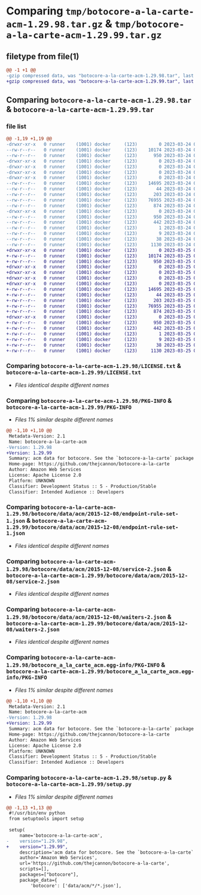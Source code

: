 # Comparing `tmp/botocore-a-la-carte-acm-1.29.98.tar.gz` & `tmp/botocore-a-la-carte-acm-1.29.99.tar.gz`

## filetype from file(1)

```diff
@@ -1 +1 @@
-gzip compressed data, was "botocore-a-la-carte-acm-1.29.98.tar", last modified: Fri Mar 24 01:24:01 2023, max compression
+gzip compressed data, was "botocore-a-la-carte-acm-1.29.99.tar", last modified: Sat Mar 25 01:22:18 2023, max compression
```

## Comparing `botocore-a-la-carte-acm-1.29.98.tar` & `botocore-a-la-carte-acm-1.29.99.tar`

### file list

```diff
@@ -1,19 +1,19 @@
-drwxr-xr-x   0 runner    (1001) docker     (123)        0 2023-03-24 01:24:01.833781 botocore-a-la-carte-acm-1.29.98/
--rw-r--r--   0 runner    (1001) docker     (123)    10174 2023-03-24 01:24:01.000000 botocore-a-la-carte-acm-1.29.98/LICENSE.txt
--rw-r--r--   0 runner    (1001) docker     (123)      950 2023-03-24 01:24:01.833781 botocore-a-la-carte-acm-1.29.98/PKG-INFO
-drwxr-xr-x   0 runner    (1001) docker     (123)        0 2023-03-24 01:24:01.833781 botocore-a-la-carte-acm-1.29.98/botocore/
-drwxr-xr-x   0 runner    (1001) docker     (123)        0 2023-03-24 01:24:01.833781 botocore-a-la-carte-acm-1.29.98/botocore/data/
-drwxr-xr-x   0 runner    (1001) docker     (123)        0 2023-03-24 01:24:01.833781 botocore-a-la-carte-acm-1.29.98/botocore/data/acm/
-drwxr-xr-x   0 runner    (1001) docker     (123)        0 2023-03-24 01:24:01.833781 botocore-a-la-carte-acm-1.29.98/botocore/data/acm/2015-12-08/
--rw-r--r--   0 runner    (1001) docker     (123)    14695 2023-03-24 01:23:57.000000 botocore-a-la-carte-acm-1.29.98/botocore/data/acm/2015-12-08/endpoint-rule-set-1.json
--rw-r--r--   0 runner    (1001) docker     (123)       44 2023-03-24 01:23:57.000000 botocore-a-la-carte-acm-1.29.98/botocore/data/acm/2015-12-08/examples-1.json
--rw-r--r--   0 runner    (1001) docker     (123)      203 2023-03-24 01:23:57.000000 botocore-a-la-carte-acm-1.29.98/botocore/data/acm/2015-12-08/paginators-1.json
--rw-r--r--   0 runner    (1001) docker     (123)    76955 2023-03-24 01:23:57.000000 botocore-a-la-carte-acm-1.29.98/botocore/data/acm/2015-12-08/service-2.json
--rw-r--r--   0 runner    (1001) docker     (123)      874 2023-03-24 01:23:57.000000 botocore-a-la-carte-acm-1.29.98/botocore/data/acm/2015-12-08/waiters-2.json
-drwxr-xr-x   0 runner    (1001) docker     (123)        0 2023-03-24 01:24:01.833781 botocore-a-la-carte-acm-1.29.98/botocore_a_la_carte_acm.egg-info/
--rw-r--r--   0 runner    (1001) docker     (123)      950 2023-03-24 01:24:01.000000 botocore-a-la-carte-acm-1.29.98/botocore_a_la_carte_acm.egg-info/PKG-INFO
--rw-r--r--   0 runner    (1001) docker     (123)      442 2023-03-24 01:24:01.000000 botocore-a-la-carte-acm-1.29.98/botocore_a_la_carte_acm.egg-info/SOURCES.txt
--rw-r--r--   0 runner    (1001) docker     (123)        1 2023-03-24 01:24:01.000000 botocore-a-la-carte-acm-1.29.98/botocore_a_la_carte_acm.egg-info/dependency_links.txt
--rw-r--r--   0 runner    (1001) docker     (123)        9 2023-03-24 01:24:01.000000 botocore-a-la-carte-acm-1.29.98/botocore_a_la_carte_acm.egg-info/top_level.txt
--rw-r--r--   0 runner    (1001) docker     (123)       38 2023-03-24 01:24:01.833781 botocore-a-la-carte-acm-1.29.98/setup.cfg
--rw-r--r--   0 runner    (1001) docker     (123)     1130 2023-03-24 01:24:01.000000 botocore-a-la-carte-acm-1.29.98/setup.py
+drwxr-xr-x   0 runner    (1001) docker     (123)        0 2023-03-25 01:22:18.530114 botocore-a-la-carte-acm-1.29.99/
+-rw-r--r--   0 runner    (1001) docker     (123)    10174 2023-03-25 01:22:18.000000 botocore-a-la-carte-acm-1.29.99/LICENSE.txt
+-rw-r--r--   0 runner    (1001) docker     (123)      950 2023-03-25 01:22:18.530114 botocore-a-la-carte-acm-1.29.99/PKG-INFO
+drwxr-xr-x   0 runner    (1001) docker     (123)        0 2023-03-25 01:22:18.526114 botocore-a-la-carte-acm-1.29.99/botocore/
+drwxr-xr-x   0 runner    (1001) docker     (123)        0 2023-03-25 01:22:18.526114 botocore-a-la-carte-acm-1.29.99/botocore/data/
+drwxr-xr-x   0 runner    (1001) docker     (123)        0 2023-03-25 01:22:18.526114 botocore-a-la-carte-acm-1.29.99/botocore/data/acm/
+drwxr-xr-x   0 runner    (1001) docker     (123)        0 2023-03-25 01:22:18.530114 botocore-a-la-carte-acm-1.29.99/botocore/data/acm/2015-12-08/
+-rw-r--r--   0 runner    (1001) docker     (123)    14695 2023-03-25 01:22:12.000000 botocore-a-la-carte-acm-1.29.99/botocore/data/acm/2015-12-08/endpoint-rule-set-1.json
+-rw-r--r--   0 runner    (1001) docker     (123)       44 2023-03-25 01:22:12.000000 botocore-a-la-carte-acm-1.29.99/botocore/data/acm/2015-12-08/examples-1.json
+-rw-r--r--   0 runner    (1001) docker     (123)      203 2023-03-25 01:22:12.000000 botocore-a-la-carte-acm-1.29.99/botocore/data/acm/2015-12-08/paginators-1.json
+-rw-r--r--   0 runner    (1001) docker     (123)    76955 2023-03-25 01:22:12.000000 botocore-a-la-carte-acm-1.29.99/botocore/data/acm/2015-12-08/service-2.json
+-rw-r--r--   0 runner    (1001) docker     (123)      874 2023-03-25 01:22:12.000000 botocore-a-la-carte-acm-1.29.99/botocore/data/acm/2015-12-08/waiters-2.json
+drwxr-xr-x   0 runner    (1001) docker     (123)        0 2023-03-25 01:22:18.530114 botocore-a-la-carte-acm-1.29.99/botocore_a_la_carte_acm.egg-info/
+-rw-r--r--   0 runner    (1001) docker     (123)      950 2023-03-25 01:22:18.000000 botocore-a-la-carte-acm-1.29.99/botocore_a_la_carte_acm.egg-info/PKG-INFO
+-rw-r--r--   0 runner    (1001) docker     (123)      442 2023-03-25 01:22:18.000000 botocore-a-la-carte-acm-1.29.99/botocore_a_la_carte_acm.egg-info/SOURCES.txt
+-rw-r--r--   0 runner    (1001) docker     (123)        1 2023-03-25 01:22:18.000000 botocore-a-la-carte-acm-1.29.99/botocore_a_la_carte_acm.egg-info/dependency_links.txt
+-rw-r--r--   0 runner    (1001) docker     (123)        9 2023-03-25 01:22:18.000000 botocore-a-la-carte-acm-1.29.99/botocore_a_la_carte_acm.egg-info/top_level.txt
+-rw-r--r--   0 runner    (1001) docker     (123)       38 2023-03-25 01:22:18.530114 botocore-a-la-carte-acm-1.29.99/setup.cfg
+-rw-r--r--   0 runner    (1001) docker     (123)     1130 2023-03-25 01:22:18.000000 botocore-a-la-carte-acm-1.29.99/setup.py
```

### Comparing `botocore-a-la-carte-acm-1.29.98/LICENSE.txt` & `botocore-a-la-carte-acm-1.29.99/LICENSE.txt`

 * *Files identical despite different names*

### Comparing `botocore-a-la-carte-acm-1.29.98/PKG-INFO` & `botocore-a-la-carte-acm-1.29.99/PKG-INFO`

 * *Files 1% similar despite different names*

```diff
@@ -1,10 +1,10 @@
 Metadata-Version: 2.1
 Name: botocore-a-la-carte-acm
-Version: 1.29.98
+Version: 1.29.99
 Summary: acm data for botocore. See the `botocore-a-la-carte` package for more info.
 Home-page: https://github.com/thejcannon/botocore-a-la-carte
 Author: Amazon Web Services
 License: Apache License 2.0
 Platform: UNKNOWN
 Classifier: Development Status :: 5 - Production/Stable
 Classifier: Intended Audience :: Developers
```

### Comparing `botocore-a-la-carte-acm-1.29.98/botocore/data/acm/2015-12-08/endpoint-rule-set-1.json` & `botocore-a-la-carte-acm-1.29.99/botocore/data/acm/2015-12-08/endpoint-rule-set-1.json`

 * *Files identical despite different names*

### Comparing `botocore-a-la-carte-acm-1.29.98/botocore/data/acm/2015-12-08/service-2.json` & `botocore-a-la-carte-acm-1.29.99/botocore/data/acm/2015-12-08/service-2.json`

 * *Files identical despite different names*

### Comparing `botocore-a-la-carte-acm-1.29.98/botocore/data/acm/2015-12-08/waiters-2.json` & `botocore-a-la-carte-acm-1.29.99/botocore/data/acm/2015-12-08/waiters-2.json`

 * *Files identical despite different names*

### Comparing `botocore-a-la-carte-acm-1.29.98/botocore_a_la_carte_acm.egg-info/PKG-INFO` & `botocore-a-la-carte-acm-1.29.99/botocore_a_la_carte_acm.egg-info/PKG-INFO`

 * *Files 1% similar despite different names*

```diff
@@ -1,10 +1,10 @@
 Metadata-Version: 2.1
 Name: botocore-a-la-carte-acm
-Version: 1.29.98
+Version: 1.29.99
 Summary: acm data for botocore. See the `botocore-a-la-carte` package for more info.
 Home-page: https://github.com/thejcannon/botocore-a-la-carte
 Author: Amazon Web Services
 License: Apache License 2.0
 Platform: UNKNOWN
 Classifier: Development Status :: 5 - Production/Stable
 Classifier: Intended Audience :: Developers
```

### Comparing `botocore-a-la-carte-acm-1.29.98/setup.py` & `botocore-a-la-carte-acm-1.29.99/setup.py`

 * *Files 1% similar despite different names*

```diff
@@ -1,13 +1,13 @@
 #!/usr/bin/env python
 from setuptools import setup
 
 setup(
     name='botocore-a-la-carte-acm',
-    version="1.29.98",
+    version="1.29.99",
     description='acm data for botocore. See the `botocore-a-la-carte` package for more info.',
     author='Amazon Web Services',
     url='https://github.com/thejcannon/botocore-a-la-carte',
     scripts=[],
     packages=["botocore"],
     package_data={
         'botocore': ['data/acm/*/*.json'],
```

